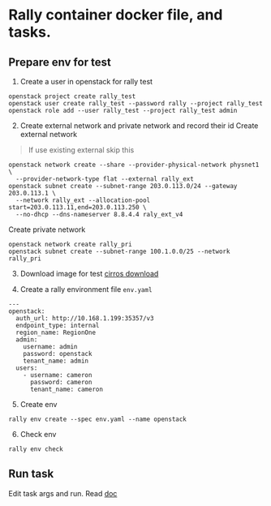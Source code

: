 # Rally container docker file, and tasks.
## Prepare env for test

1. Create a user in openstack for rally test
```
openstack project create rally_test
openstack user create rally_test --password rally --project rally_test
openstack role add --user rally_test --project rally_test admin
```

2. Create external network and private network and record their id
Create external network
> If use existing external skip this
```
openstack network create --share --provider-physical-network physnet1 \
  --provider-network-type flat --external rally_ext
openstack subnet create --subnet-range 203.0.113.0/24 --gateway 203.0.113.1 \
  --network rally_ext --allocation-pool start=203.0.113.11,end=203.0.113.250 \
  --no-dhcp --dns-nameserver 8.8.4.4 raly_ext_v4
```

Create private network 
```
openstack network create rally_pri
openstack subnet create --subnet-range 100.1.0.0/25 --network rally_pri
```
3. Download image for test 
[cirros download](http://download.cirros-cloud.net/0.4.0/cirros-0.4.0-x86_64-disk.img)

4. Create a rally environment file `env.yaml`
```
---
openstack:
  auth_url: http://10.168.1.199:35357/v3
  endpoint_type: internal
  region_name: RegionOne
  admin:
    username: admin
    password: openstack
    tenant_name: admin
  users:
    - username: cameron
      password: cameron
      tenant_name: cameron

```
5. Create env
```
rally env create --spec env.yaml --name openstack
```

6. Check env
```
rally env check 
```
## Run task
Edit task args and run.
Read [doc](openstack/README.rst)
